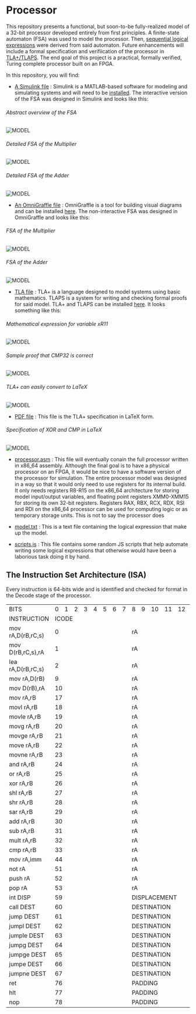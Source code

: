 # Processor

This repository presents a functional, but soon-to-be fully-realized model of a 32-bit processor developed entirely from first principles. 
A finite-state automaton (FSA) was used to model the processor. Then, [sequential logical expressions](https://github.com/Amjad-H-Ali/Processor/blob/main/model.txt) were derived from said automaton. Future enhancements will include a formal specification and verifiication of the processor in [TLA+/TLAPS](https://lamport.azurewebsites.net/tla/tla.html).
The end goal of this project is a practical, formally verified, Turing complete processor built on an FPGA.

In this repository, you will find:

* [A Simulink file](https://github.com/Amjad-H-Ali/Processor/blob/main/PROCESSOR.slx) : Simulink is a MATLAB-based software for modeling and simulating systems and will need to be [installed](https://www.mathworks.com/help/install/install-products.html). The interactive version of the FSA was designed in Simulink and looks like this:

<h6>Abstract overview of the FSA </h6>

![MODEL](https://github.com/Amjad-H-Ali/Processor/blob/main/img/PROC_MODEL_SIMULINK.png?raw=true)

<h6> Detailed FSA of the Multiplier </h6>

![MODEL](https://github.com/Amjad-H-Ali/Processor/blob/main/img/MULT_MODEL_SIMULINK.png?raw=true)

<h6> Detailed FSA of the Adder </h6>

![MODEL](https://github.com/Amjad-H-Ali/Processor/blob/main/img/ADDER_MODEL_SIMULINK.png?raw=true)

* [An OmniGraffle file](https://github.com/Amjad-H-Ali/Processor/blob/main/PROCESSOR_MODEL_FSA.graffle) : OmniGraffle is a tool for building visual diagrams and can be installed [here](https://www.omnigroup.com/omnigraffle). The non-interactive FSA was designed in OmniGraffle and looks like this:

<h6> FSA of the Multiplier </h6>

![MODEL](https://github.com/Amjad-H-Ali/Processor/blob/main/img/MULT_MODEL_GRAFFLE.png?raw=true)

<h6> FSA of the Adder </h6>

![MODEL](https://github.com/Amjad-H-Ali/Processor/blob/main/img/ADDER_MODEL_GRAFFLE.png?raw=true)

* [TLA file](https://github.com/Amjad-H-Ali/Processor/blob/main/model.tla) : TLA+ is a language designed to model systems using basic mathematics. TLAPS is a system for writing and checking formal proofs for said model. TLA+ and TLAPS can be installed [here](https://lamport.azurewebsites.net/tla/tla.html). It looks something like this:

<h6> Mathematical expression for variable xR11 </h6>

![MODEL](https://github.com/Amjad-H-Ali/Processor/blob/main/img/r11_expression_tla_sample.png?raw=true)

<h6> Sample proof that CMP32 is correct </h6>

![MODEL](https://github.com/Amjad-H-Ali/Processor/blob/main/img/tla_thm_sample.png?raw=true)

<h6> TLA+ can easily convert to LaTeX </h6>

![MODEL](https://github.com/Amjad-H-Ali/Processor/blob/main/img/model_latex_thm_sample.png?raw=true)

* [PDF file](https://github.com/Amjad-H-Ali/Processor/blob/main/model.pdf) : This file is the TLA+ specification in LaTeX form.

<h6> Specification of XOR and CMP in LaTeX </h6>

![MODEL](https://github.com/Amjad-H-Ali/Processor/blob/main/img/logic_latex_sample.png?raw=true)

* [processor.asm](https://github.com/Amjad-H-Ali/Processor/blob/main/processor.asm) : This file will eventually conain the full processor written in x86_64 assembly. Although the final goal is to have a physical processor on an FPGA, it would be nice to have a software version of the processor for simulation. The entire processor model was designed in a way so that it would only need to use registers for its internal build. It only needs registers R8-R15 on the x86_64 architecture for storing model input/output variables, and floating point registers XMM0-XMM15 for storing its own 32-bit registers. Registers RAX, RBX, RCX, RDX, RSI and RDI on the x86_64 processor can be used for computing logic or as temporary storage units. This is not to say the processor does  

* [model.txt](https://github.com/Amjad-H-Ali/Processor/blob/main/model.txt) : This is a text file containing the logical expression that make up the model.

* [scripts.js](https://github.com/Amjad-H-Ali/Processor/blob/main/scripts.js) : This file contains some random JS scripts that help automate writing some logical expressions that otherwise would have been a laborious task doing it by hand.


## The Instruction Set Architecture (ISA)

Every instruction is 64-bits wide and is identified and checked for format in the Decode stage of the processor.

<table>
  <tr>
    <td>BITS</td>
    <td>0</td>
    <td>1</td>
    <td>2</td>
    <td>3</td>
    <td>4</td>
    <td>5</td>
    <td>6</td>
    <td>7</td>
    <td>8</td>
    <td>9</td>
    <td>10</td>
    <td>11</td>
    <td>12</td>
    <td>13</td>
    <td>14</td>
    <td>15</td>
    <td>16</td>
    <td>17</td>
    <td>18</td>
    <td>19</td>
    <td>20</td>
    <td>21</td>
    <td>22</td>
    <td>23</td>
    <td>24</td>
    <td>25</td>
    <td>26</td>
    <td>27</td>
    <td>28</td>
    <td>29</td>
    <td>30</td>
    <td>31</td>
    <td>32</td>
    <td>33</td>
    <td>34</td>
    <td>35</td>
    <td>36</td>
    <td>37</td>
    <td>38</td>
    <td>39</td>
    <td>40</td>
    <td>41</td>
    <td>42</td>
    <td>43</td>
    <td>44</td>
    <td>45</td>
    <td>46</td>
    <td>47</td>
    <td>48</td>
    <td>49</td>
    <td>50</td>
    <td>51</td>
    <td>52</td>
    <td>53</td>
    <td>54</td>
    <td>55</td>
    <td>56</td>
    <td>57</td>
    <td>58</td>
    <td>59</td>
    <td>60</td>
    <td>61</td>
    <td>62</td>
    <td>63</td>
  </tr>
     
  <tr>
    <td>INSTRUCTION </td>
    <td colspan="8">ICODE</td>
    <td colspan="56"></td>
  </tr>
  <tr>
    <td>mov rA,D(rB,rC,s)</td>
    <td colspan="8">0</td>
    <td colspan="5">rA</td>
    <td colspan="5">rB</td>
    <td colspan="5">rC</td>
    <td colspan="4">s</td>
    <td colspan="32">D</td>
    <td colspan="5">PADDING</td>
   </tr>
  
   <tr>
    <td>mov D(rB,rC,s),rA</td>
    <td colspan="8">1</td>
    <td colspan="5">rA</td>
    <td colspan="5">rB</td>
    <td colspan="5">rC</td>
    <td colspan="4">s</td>
    <td colspan="32">D</td>
     <td colspan="5">PADDING</td>
  </tr>
  
  <tr>
    <td>lea rA,D(rB,rC,s)</td>
    <td colspan="8">2</td>
    <td colspan="5">rA</td>
    <td colspan="5">rB</td>
    <td colspan="5">rC</td>
    <td colspan="4">s</td>
    <td colspan="32">D</td>
    <td colspan="5">PADDING</td>
  </tr>  
  <tr>
    <td>mov rA,D(rB)</td>
    <td colspan="8">9</td>
    <td colspan="5">rA</td>
    <td colspan="5">rB</td>
    <td colspan="32">D</td>
    <td colspan="14">PADDING</td>
  </tr> 
  <tr>
    <td>mov D(rB),rA</td>
    <td colspan="8">10</td>
    <td colspan="5">rA</td>
    <td colspan="5">rB</td>
    <td colspan="32">D</td>
    <td colspan="14">PADDING</td>
  </tr> 
  
  <tr>
    <td>mov rA,rB</td>
    <td colspan="8">17</td>
    <td colspan="5">rA</td>
    <td colspan="5">rB</td>
    <td colspan="46">PADDING</td>
  </tr>
  <tr>
    <td>movl rA,rB</td>
    <td colspan="8">18</td>
    <td colspan="5">rA</td>
    <td colspan="5">rB</td>
    <td colspan="46">PADDING</td>
  </tr>
  <tr>
    <td>movle rA,rB</td>
    <td colspan="8">19</td>
    <td colspan="5">rA</td>
    <td colspan="5">rB</td>
    <td colspan="46">PADDING</td>
  </tr>
  <tr>
    <td>movg rA,rB</td>
    <td colspan="8">20</td>
    <td colspan="5">rA</td>
    <td colspan="5">rB</td>
    <td colspan="46">PADDING</td>
  </tr>
  <tr>
    <td>movge rA,rB</td>
    <td colspan="8">21</td>
    <td colspan="5">rA</td>
    <td colspan="5">rB</td>
    <td colspan="46">PADDING</td>
  </tr>
  <tr>
    <td>move rA,rB</td>
    <td colspan="8">22</td>
    <td colspan="5">rA</td>
    <td colspan="5">rB</td>
    <td colspan="46">PADDING</td>
  </tr>
  <tr>
    <td>movne rA,rB</td>
    <td colspan="8">23</td>
    <td colspan="5">rA</td>
    <td colspan="5">rB</td>
    <td colspan="46">PADDING</td>
  </tr>
  <tr>
    <td>and rA,rB</td>
    <td colspan="8">24</td>
    <td colspan="5">rA</td>
    <td colspan="5">rB</td>
    <td colspan="46">PADDING</td>
  </tr>
  <tr>
    <td>or rA,rB</td>
    <td colspan="8">25</td>
    <td colspan="5">rA</td>
    <td colspan="5">rB</td>
    <td colspan="46">PADDING</td>
  </tr>
  <tr>
    <td>xor rA,rB</td>
    <td colspan="8">26</td>
    <td colspan="5">rA</td>
    <td colspan="5">rB</td>
    <td colspan="46">PADDING</td>
  </tr>
  <tr>
    <td>shl rA,rB</td>
    <td colspan="8">27</td>
    <td colspan="5">rA</td>
    <td colspan="5">rB</td>
    <td colspan="46">PADDING</td>
  </tr>
  <tr>
    <td>shr rA,rB</td>
    <td colspan="8">28</td>
    <td colspan="5">rA</td>
    <td colspan="5">rB</td>
    <td colspan="46">PADDING</td>
  </tr>
  <tr>
    <td>sar rA,rB</td>
    <td colspan="8">29</td>
    <td colspan="5">rA</td>
    <td colspan="5">rB</td>
    <td colspan="46">PADDING</td>
  </tr>
  <tr>
    <td>add rA,rB</td>
    <td colspan="8">30</td>
    <td colspan="5">rA</td>
    <td colspan="5">rB</td>
    <td colspan="46">PADDING</td>
  </tr>
  <tr>
    <td>sub rA,rB</td>
    <td colspan="8">31</td>
    <td colspan="5">rA</td>
    <td colspan="5">rB</td>
    <td colspan="46">PADDING</td>
  </tr>
  <tr>
    <td>mult rA,rB</td>
    <td colspan="8">32</td>
    <td colspan="5">rA</td>
    <td colspan="5">rB</td>
    <td colspan="46">PADDING</td>
  </tr>
  <tr>
    <td>cmp rA,rB</td>
    <td colspan="8">33</td>
    <td colspan="5">rA</td>
    <td colspan="5">rB</td>
    <td colspan="46">PADDING</td>
  </tr>
  <tr>
    <td>mov rA,imm</td>
    <td colspan="8">44</td>
    <td colspan="5">rA</td>
    <td colspan="32">IMMEDIATE</td>
    <td colspan="19">PADDING</td>
  </tr>
  <tr>
    <td>not rA</td>
    <td colspan="8">51</td>
    <td colspan="5">rA</td>
    <td colspan="51">PADDING</td>
  </tr>
  <tr>
    <td>push rA</td>
    <td colspan="8">52</td>
    <td colspan="5">rA</td>
    <td colspan="51">PADDING</td>
  </tr>
  <tr>
    <td>pop rA</td>
    <td colspan="8">53</td>
    <td colspan="5">rA</td>
    <td colspan="51">PADDING</td>
  </tr>
  <tr>
    <td>int DISP</td>
    <td colspan="8">59</td>
    <td colspan="8">DISPLACEMENT</td>
    <td colspan="48">PADDING</td>
  </tr>
  <tr>
    <td>call DEST</td>
    <td colspan="8">60</td>
    <td colspan="32">DESTINATION</td>
    <td colspan="24">PADDING</td>
  </tr>
  <tr>
    <td>jump DEST</td>
    <td colspan="8">61</td>
    <td colspan="32">DESTINATION</td>
    <td colspan="24">PADDING</td>
  </tr>
  <tr>
    <td>jumpl DEST</td>
    <td colspan="8">62</td>
    <td colspan="32">DESTINATION</td>
    <td colspan="24">PADDING</td>
  </tr>
  <tr>
    <td>jumple DEST</td>
    <td colspan="8">63</td>
    <td colspan="32">DESTINATION</td>
    <td colspan="24">PADDING</td>
  </tr>
  <tr>
    <td>jumpg DEST</td>
    <td colspan="8">64</td>
    <td colspan="32">DESTINATION</td>
    <td colspan="24">PADDING</td>
  </tr>
  <tr>
    <td>jumpge DEST</td>
    <td colspan="8">65</td>
    <td colspan="32">DESTINATION</td>
    <td colspan="24">PADDING</td>
  </tr>
  <tr>
    <td>jumpe DEST</td>
    <td colspan="8">66</td>
    <td colspan="32">DESTINATION</td>
    <td colspan="24">PADDING</td>
  </tr>
  <tr>
    <td>jumpne DEST</td>
    <td colspan="8">67</td>
    <td colspan="32">DESTINATION</td>
    <td colspan="24">PADDING</td>
  </tr>
  <tr>
    <td>ret</td>
    <td colspan="8">76</td>
    <td colspan="56">PADDING</td>
  </tr>
  <tr>
    <td>hlt</td>
    <td colspan="8">77</td>
    <td colspan="56">PADDING</td>
  </tr>
  <tr>
    <td>nop</td>
    <td colspan="8">78</td>
    <td colspan="56">PADDING</td>
  </tr>
  
</table>



